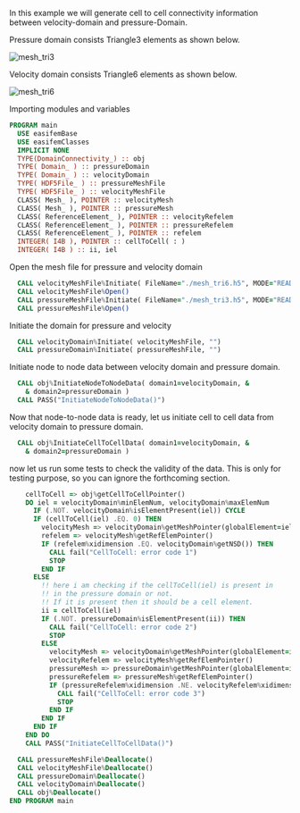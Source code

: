 In this example we will generate cell to cell connectivity information between velocity-domain and pressure-Domain.

Pressure domain consists Triangle3 elements as shown below.

![mesh_tri3](figures/mesh_tri3.png)

Velocity domain consists Triangle6 elements as shown below.

![mesh_tri6](figures/mesh_tri6.png)

Importing modules and variables

```fortran
PROGRAM main
  USE easifemBase
  USE easifemClasses
  IMPLICIT NONE
  TYPE(DomainConnectivity_) :: obj
  TYPE( Domain_ ) :: pressureDomain
  TYPE( Domain_ ) :: velocityDomain
  TYPE( HDF5File_ ) :: pressureMeshFile
  TYPE( HDF5File_ ) :: velocityMeshFile
  CLASS( Mesh_ ), POINTER :: velocityMesh
  CLASS( Mesh_ ), POINTER :: pressureMesh
  CLASS( ReferenceElement_ ), POINTER :: velocityRefelem
  CLASS( ReferenceElement_ ), POINTER :: pressureRefelem
  CLASS( ReferenceElement_ ), POINTER :: refelem
  INTEGER( I4B ), POINTER :: cellToCell( : )
  INTEGER( I4B ) :: ii, iel
```

Open the mesh file for pressure and velocity domain

```fortran
  CALL velocityMeshFile%Initiate( FileName="./mesh_tri6.h5", MODE="READ" )
  CALL velocityMeshFile%Open()
  CALL pressureMeshFile%Initiate( FileName="./mesh_tri3.h5", MODE="READ" )
  CALL pressureMeshFile%Open()
```

Initiate the domain for pressure and velocity

```fortran
  CALL velocityDomain%Initiate( velocityMeshFile, "")
  CALL pressureDomain%Initiate( pressureMeshFile, "")
```

Initiate node to node data between velocity domain and pressure domain.

```fortran
  CALL obj%InitiateNodeToNodeData( domain1=velocityDomain, &
    & domain2=pressureDomain )
  CALL PASS("InitiateNodeToNodeData()")
```

Now that node-to-node data is ready, let us initiate cell to cell data from velocity domain to pressure domain.

```fortran
  CALL obj%InitiateCellToCellData( domain1=velocityDomain, &
    & domain2=pressureDomain )
```

now let us run some tests to check the validity of the data. This is only for testing purpose, so you can ignore the forthcoming section.

```fortran
    cellToCell => obj%getCellToCellPointer()
    DO iel = velocityDomain%minElemNum, velocityDomain%maxElemNum
      IF (.NOT. velocityDomain%isElementPresent(iel)) CYCLE
      IF (cellToCell(iel) .EQ. 0) THEN
        velocityMesh => velocityDomain%getMeshPointer(globalElement=iel)
        refelem => velocityMesh%getRefElemPointer()
        IF (refelem%xidimension .EQ. velocityDomain%getNSD()) THEN
          CALL fail("CellToCell: error code 1")
          STOP
        END IF
      ELSE
        !! here i am checking if the cellToCell(iel) is present in
        !! in the pressure domain or not.
        !! If it is present then it should be a cell element.
        ii = cellToCell(iel)
        IF (.NOT. pressureDomain%isElementPresent(ii)) THEN
          CALL fail("CellToCell: error code 2")
          STOP
        ELSE
          velocityMesh => velocityDomain%getMeshPointer(globalElement=iel)
          velocityRefelem => velocityMesh%getRefElemPointer()
          pressureMesh => pressureDomain%getMeshPointer(globalElement=ii)
          pressureRefelem => pressureMesh%getRefElemPointer()
          IF (pressureRefelem%xidimension .NE. velocityRefelem%xidimension) THEN
            CALL fail("CellToCell: error code 3")
            STOP
          END IF
        END IF
      END IF
    END DO
    CALL PASS("InitiateCellToCellData()")
```

```fortran
  CALL pressureMeshFile%Deallocate()
  CALL velocityMeshFile%Deallocate()
  CALL pressureDomain%Deallocate()
  CALL velocityDomain%Deallocate()
  CALL obj%Deallocate()
END PROGRAM main
```
